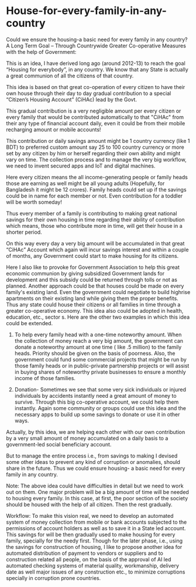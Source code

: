 # House-for-every-family-in-any-country
Could we ensure the housing-a basic need for every family in any country?  A Long Term Goal – Through Countrywide Greater Co-operative Measures with the help of Government:

This is an idea, I have derived long ago (around 2012-13) to reach the goal “Housing for everybody”, in any country. We know that any State is actually a great communion of all the citizens of that country.

This idea is based on that great co-operation of every citizen to have their own house through their day to day gradual contribution to a special “Citizen’s Housing Account” (CiHAc) lead by the Govt.

This gradual contribution is a very negligible amount per every citizen or every family that would be contributed automatically to that "CiHAc" from their any type of financial account daily, even it could be from their mobile recharging amount or mobile accounts!

This contribution or daily savings amount might be 1 country currency (like 1 BDT) to preferred custom amount say 25 to 100 country currency or more set by any citizen by him or herself regarding their own ability and might vary on time. The collection process and to manage the very big workflow, we need to invent secured apps and IoT and digital machines.

Here every citizen means the all income-generating people or family heads those are earning as well might be all young adults (Hopefully, for Bangladesh it might be 12 crores). Family heads could set up if the savings could be in name for each member or not. Even contribution for a toddler will be worth someday!

Thus every member of a family is contributing to making great national savings for their own housing in time regarding their ability of contribution which means, those who contribute more in time, will get their house in a shorter period.

On this way every day a very big amount will be accumulated in that great “CiHAc” Account which again will incur savings interest and within a couple of months, any Government could start to make housing for its citizens.

Here I also like to provoke for Government Association to help this great economic communion by giving subsidized Government lands for development and this subsidy could be returned through tolls or not as planned. 
Another approach could be that houses could be made on every family's existing land. Even the government could negotiate to build highrise apartments on their existing land while giving them the proper benefits. 
Thus any state could house their citizens or all families in time through a greater co-operative economy. This idea also could be adopted in health, education, etc., sector s.
Here are the other two examples in which this idea could be extended.
1. To help every family head with a one-time noteworthy amount.
When the collection of money reach a very big amount, the government can donate a noteworthy amount at one time ( like .5 million) to the family heads. Priority should be given on the basis of poorness. Also, the government could fund some commercial projects that might be run by those family heads or in public-private partnership projects or will assist in buying shares of noteworthy private businesses to ensure a monthly income of those families. 

2. Donation- Sometimes we see that some very sick individuals or injured individuals by accidents instantly need a great amount of money to survive. Through this big co-operative account, we could help them instantly. Again some community or groups could use this idea and the necessary apps to build up some savings to donate or use it in other ways. 

Actually, by this idea, we are helping each other with our own contribution by a very small amount of money accumulated on a daily basis to a government-led social beneficiary account.

But to manage the entire process i.e., from savings to making I devised some other ideas to prevent any kind of corruption or anomalies, should share in the future.
Thus we could ensure housing- a basic need for every family in any country.

Note: The above idea could have difficulties in detail but we need to work out on them. One major problem will be a big amount of time will be needed to housing every family. In this case, at first, the poor section of the society should be housed with the help of all citizen. Then the rest gradually.

Workflow:
To make this vision real, we need to develop an automated system of money collection from mobile or bank accounts subjected to the permissions of account holders as well as to save it in a State led account. This savings for will be then gradually used to make housing for every family, specially for the needy first.
Though for the later phase, i.e., using the savings for construction of housing, I like to propose another idea for automated distribution of payment to vendors or suppliers and to construction related all people, on the basis of the approval of AI led automated checking systems of material quality, workmanship, delivery date as well major issues of any construction etc., to minimize corruptions specially in corruption prone countries.
